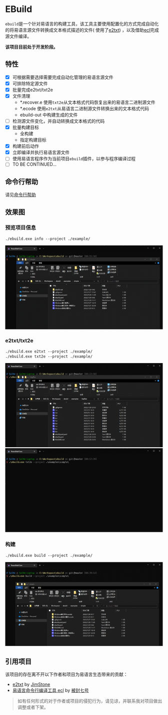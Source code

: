 # EBuild

`ebuild`是一个针对易语言的构建工具，该工具主要使用配置化的方式完成自动化的将易语言源文件转换成文本格式描述的文件(
使用了[e2txt](http://e2ee.jimstone.com.cn/downloads/))
，以及借助[ecl](https://bbs.125.la/forum.php?mod=viewthread&tid=14553929&highlight=ecl)完成源文件编译。

**该项目目前处于开发阶段。**

## 特性

- [x] 可根据需要选择需要完成自动化管理的易语言源文件
- [x] 可排除特定源文件
- [x] 批量完成e2txt/txt2e
- [x] 文件清理
    - *.recover.e 使用`txt2e`从文本格式代码恢复出来的易语言二进制源文件
    - *.ecode 使用`e2txt`从易语言二进制源文件转换出来的文本格式代码
    - ebuild-out 中构建生成的文件
- [ ] 检测源文件变化，并自动转换成文本格式的代码
- [x] 批量构建目标
    - 全构建
    - 指定构建目标
- [x] 构建前后动作
- [x] 立即编译并执行易语言源文件
- [ ] 使用易语言程序作为当前项目`ebuild`插件，以参与程序编译过程
- [ ] TO BE CONTINUED...

## 命令行帮助

请见[命令行帮助](./cli/)

## 效果图

### 预览项目信息

```shell
./ebuild.exe info --project ./example/
```

![查看项目信息](./imgs/info.gif)

### e2txt/txt2e

```shell
./ebuild.exe e2txt --project ./example/
./ebuild.exe txt2e --project ./example/
```

![e2txt](./imgs/e2txt.gif)
![txt2e](./imgs/txt2e.gif)

### 构建

```shell
./ebuild.exe build --project ./example/
```

![构建项目](./imgs/build.gif)

## 引用项目

该项目的存在离不开以下作者和项目为易语言生态带来的贡献：

- [e2txt](http://e2ee.jimstone.com.cn/) by [JimStone](http://e2ee.jimstone.com.cn/)
- [易语言命令行编译工具 ecl](https://bbs.125.la/forum.php?mod=viewthread&tid=14553929&highlight=ecl)
  by [被封七号](https://bbs.125.la/home.php?mod=space&uid=504218&do=thread&type=thread&view=me&from=space)

> 如有任何形式的对于作者或项目的侵犯行为，请见谅，并联系我对项目做出调整或者下架。
